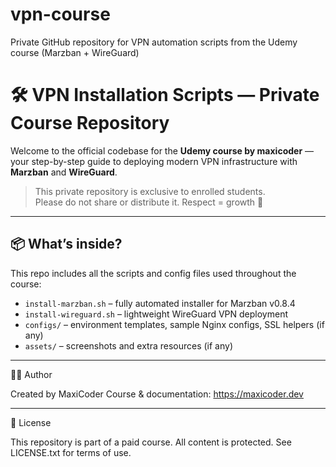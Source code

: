 # vpn-course
Private GitHub repository for VPN automation scripts from the Udemy course (Marzban + WireGuard)


# 🛠 VPN Installation Scripts — Private Course Repository

Welcome to the official codebase for the **Udemy course by maxicoder** — your step-by-step guide to deploying modern VPN infrastructure with **Marzban** and **WireGuard**.

> This private repository is exclusive to enrolled students.  
> Please do not share or distribute it. Respect = growth 🤝

---

## 📦 What’s inside?

This repo includes all the scripts and config files used throughout the course:

- `install-marzban.sh` – fully automated installer for Marzban v0.8.4
- `install-wireguard.sh` – lightweight WireGuard VPN deployment
- `configs/` – environment templates, sample Nginx configs, SSL helpers (if any)
- `assets/` – screenshots and extra resources (if any)

---
👨‍💻 Author

Created by MaxiCoder
Course & documentation: https://maxicoder.dev

---

📜 License

This repository is part of a paid course. All content is protected.
See LICENSE.txt for terms of use.
